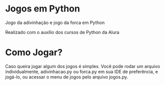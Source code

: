 # Jogos em Python

Jogo da adivinhação e jogo da forca em Python

Realizado com o auxílio dos cursos de Python da Alura

# Como Jogar?

Caso queira jogar algum dos jogos é simples. Você pode rodar um arquivo individualmente, adivinhacao.py ou forca.py em sua IDE de preferência, e jogá-lo, ou acessar o menu de jogos pelo arquivo jogos.py.
